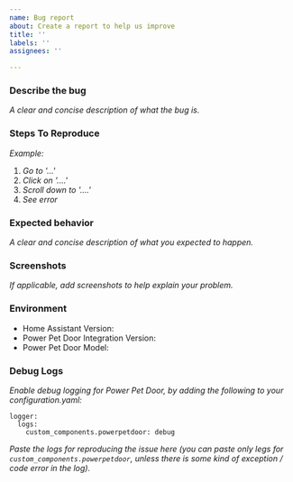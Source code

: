 ```yaml
---
name: Bug report
about: Create a report to help us improve
title: ''
labels: ''
assignees: ''

---
```


### Describe the bug
*A clear and concise description of what the bug is.*

### Steps To Reproduce
*Example:*
1. *Go to '...'*
2. *Click on '....'*
3. *Scroll down to '....'*
4. *See error*

### Expected behavior
*A clear and concise description of what you expected to happen.*

### Screenshots
*If applicable, add screenshots to help explain your problem.*

### Environment
 - Home Assistant Version:
 - Power Pet Door Integration Version:
 - Power Pet Door Model:

### Debug Logs
*Enable debug logging for Power Pet Door, by adding the following to your configuration.yaml:*
```
logger:
  logs:
    custom_components.powerpetdoor: debug
```
*Paste the logs for reproducing the issue here (you can paste only legs for `custom_components.powerpetdoor`, unless there is some kind of exception / code error in the log).*
